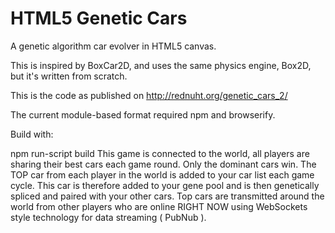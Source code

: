 HTML5 Genetic Cars
==================

A genetic algorithm car evolver in HTML5 canvas.

This is inspired by BoxCar2D, and uses the same physics engine, Box2D, but it's written from scratch.

This is the code as published on http://rednuht.org/genetic_cars_2/

The current module-based format required npm and browserify.

Build with:

npm run-script build
This game is connected to the world, all players are sharing their best cars each game round. Only the dominant cars win.
 The TOP car from each player in the world is added to your car list each game cycle.
  This car is therefore added to your gene pool and is then genetically spliced and paired with your other cars.
   Top cars are transmitted around the world from other players who are online RIGHT NOW using WebSockets style technology for data streaming ( PubNub ).
